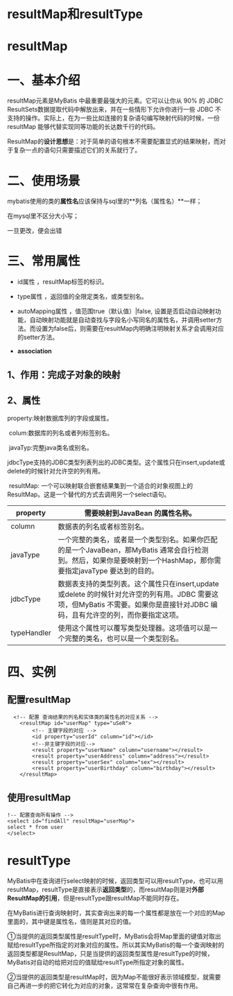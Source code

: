 # **resultMap和resultType**

# **resultMap**

# **一、基本介绍**

resultMap元素是MyBatis 中最重要最强大的元素。它可以让你从 90% 的 JDBC ResultSets数据提取代码中解放出来，并在一些情形下允许你进行一些 JDBC 不支持的操作。实际上，在为一些比如连接的复杂语句编写映射代码的时候，一份resultMap 能够代替实现同等功能的长达数千行的代码。

ResultMap的**设计思想**是：对于简单的语句根本不需要配置显式的结果映射，而对于复杂一点的语句只需要描述它们的关系就行了。

# **二、使用场景**

mybatis使用的类的**属性名**应该保持与sql里的**列名（属性名）**一样；

在mysql里不区分大小写；

一旦更改，便会出错

# **三、常用属性**

- id属性 ，resultMap标签的标识。
- type属性 ，返回值的全限定类名，或类型别名。
- autoMapping属性 ，值范围true（默认值）|false, 设置是否启动自动映射功能，自动映射功能就是自动查找与字段名小写同名的属性名，并调用setter方法。而设置为false后，则需要在resultMap内明确注明映射关系才会调用对应的setter方法。

- **association**

## **1、作用：完成子对象的映射**

## **2、属性**

property:映射数据库列的字段或属性。

​        colum:数据库的列名或者列标签别名。

​        javaTyp:完整java类名或别名。

​        jdbcType支持的JDBC类型列表列出的JDBC类型。这个属性只在insert,update或delete的时候针对允许空的列有用。

​       resultMap: 一个可以映射联合嵌套结果集到一个适合的对象视图上的ResultMap。这是一个替代的方式去调用另一个select语句。

| property    | 需要映射到JavaBean 的属性名称。                              |
| ----------- | ------------------------------------------------------------ |
| column      | 数据表的列名或者标签别名。                                   |
| javaType    | 一个完整的类名，或者是一个类型别名。如果你匹配的是一个JavaBean，那MyBatis 通常会自行检测到。然后，如果你是要映射到一个HashMap，那你需要指定javaType 要达到的目的。 |
| jdbcType    | 数据表支持的类型列表。这个属性只在insert,update 或delete 的时候针对允许空的列有用。JDBC 需要这项，但MyBatis 不需要。如果你是直接针对JDBC 编码，且有允许空的列，而你要指定这项。 |
| typeHandler | 使用这个属性可以覆写类型处理器。这项值可以是一个完整的类名，也可以是一个类型别名。 |



# **四、实例**

## **配置resultMap**

```
  <!-- 配置 查询结果的列名和实体类的属性名的对应关系 -->
    <resultMap id="userMap" type="uSeR">
        <!-- 主键字段的对应 -->
        <id property="userId" column="id"></id>
        <!--非主键字段的对应-->
        <result property="userName" column="username"></result>
        <result property="userAddress" column="address"></result>
        <result property="userSex" column="sex"></result>
        <result property="userBirthday" column="birthday"></result>
    </resultMap>
```



## **使用resultMap**

```
!-- 配置查询所有操作 -->
<select id="findAll" resultMap="userMap">
select * from user
</select>
```









# **resultType**

MyBatis中在查询进行select映射的时候，返回类型可以用resultType，也可以用resultMap，resultType是直接表示**返回类型**的，而resultMap则是对**外部ResultMap的引用**，但是resultType跟resultMap不能同时存在。

在MyBatis进行查询映射时，其实查询出来的每一个属性都是放在一个对应的Map里面的，其中键是属性名，值则是其对应的值。

①当提供的返回类型属性是resultType时，MyBatis会将Map里面的键值对取出赋给resultType所指定的对象对应的属性。所以其实MyBatis的每一个查询映射的返回类型都是ResultMap，只是当提供的返回类型属性是resultType的时候，MyBatis对自动的给把对应的值赋给resultType所指定对象的属性。

②当提供的返回类型是resultMap时，因为Map不能很好表示领域模型，就需要自己再进一步的把它转化为对应的对象，这常常在复杂查询中很有作用。